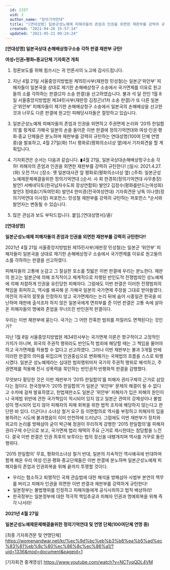 ```yaml
---
  id: 1337
  uid: 2
  author_name: "정의기억연대"
  title: "[연대성명] 일본군성노예제 피해자들의 존엄과 인권을 외면한 재판부를 강력히 규탄한다!!"
  created: "2021-04-26 15:57:14"
  updated: "2021-05-21 09:24:24"
---
```

**\[연대성명\] 일본국상대 손해배상청구소송 각하 판결 재판부 규탄!**

**여성•인권•평화•종교단체 기자회견 개최**

1. 정론보도를 위해 힘쓰시는 귀 언론사의 노고에 감사드립니다.

2. 지난 4월 21일 서울중앙지방법원 제15민사부(재판장 민성철)는 일본군‘위안부’ 피해자들이 일본국을 상대로 제기한 손해배상청구 소송에서 국가면제를 이유로 원고들의 소를 각하하는 판결(2차 소송 판결)을 선고하였습니다. 불과 석 달 전인 1월 8일 서울중앙지방법원 제34민사부(재판장 김정곤)(1차 소송 판결)가 또 다른 일본군‘위안부’ 피해자들이 제기한 손해배상청구 소송에서 일본국의 손해배상을 선고한 것과 너무도 다른 판결에 원고인 피해당사자들은 절망하고 있습니다.

3. 일본군성노예제 피해자들의 존엄과 인권을 외면하고 주권면제 논리와 ‘2015 한일합의’를 핑계로 가해국 일본의 손을 들어준 이번 판결에 정의기억연대와 여성·인권·평화·종교 단체들은 분노하며 재판부를 강력히 규탄하는 연대성명(100여 단체 연명 중)을 발표하고, 4월 27일(화) 11시 평화로(평화의소녀상 옆)에서 기자회견을 할 계획입니다. 

4. 기자회견은 순서는 다음과 같습니다.
 ▮4월 21일, 일본국상대손해배상청구소송 각하! 피해자의 존엄과 인권을 외면한 재판부를 강력히 규탄한다!
 ▯일시: 2021.4.27.(화) 오전 11시
 ▯장소: 옛 일본대사관 앞 평화로(평화의소녀상 옆) 
 ▯주최: 일본군성노예제문제해결을위한 정의기억연대
 ▯순서: 사 회 한경희(정의기억연대 사무총장)
 발언1 서베네딕토(한국남자수도회 장상연합회)
 발언2 김정수(평화를만드는여성회)
 발언3 정태효(기독여민회)
 발언4 한미경(전국여성연대)
 기자회견문 낭독 이나영(정의기억연대 이사장)
 퍼포먼스: 민성철 재판부를 강력히 규탄하는 퍼포먼스
\*순서와 발언자는 변동될 수 있습니다.

5. 많은 관심과 보도 부탁드립니다.
붙임.\[연대성명서\]/끝/

**\[연대성명\]**

**일본군성노예제 피해자들의 존엄과 인권을 외면한 재판부를 강력히 규탄한다!!**

 2021년 4월 21일 서울중앙지방법원 제15민사부(재판장 민성철)는 일본군 ‘위안부’ 피해자들이 일본국을 상대로 제기한 손해배상청구 소송에서 국가면제를 이유로 원고들의 소를 각하하는 판결을 선고하였다. 

 피해자들의 고통에 눈감고 그 절실한 호소를 짓밟은 이번 판결에 우리는 분노한다. 재판의 원고는 일본군에 의해 조직적이고 체계적으로 자행된 반인도적 전쟁범죄인 성노예제에 의해 처참하게 인권을 유린당한 피해자다. 그럼에도 이번 판결은 이러한 전쟁범죄의 책임을 회피하고, 역사를 왜곡해 온 가해국 일본의 국가면제 주장을 그대로 받아들였다. 여전히 자국의 잘못을 인정하지 않고 국가면제라는 논리 뒤에 숨어 시종일관 한국을 비난하며 재판에 출석조차 하지 않은 일본국에게 면죄부를 준 이번 판결은 고통 속에 살아온 피해자들의 명예와 존엄을 무너뜨린 반인권적 판결이다.

 우리는 이번 재판부에 묻는다. 국가는 그 어떤 잔혹한 범죄를 저질러도 면책된다는 것인가? 

 지난 1월 8일 서울중앙지방법원 제34민사부는 국가면제 이론은 항구적이고 고정적인 가치가 아니며, 외국의 주권적 행위라도 반인도적 범죄에 해당할 때는 그 책임을 물어야 하고 국가면제를 적용할 수 없다고 선고하였다. 그러나 이번 재판부는 불과 3개월 만에 이러한 판결의 의미를 뒤집으며 인권중심으로 변화해가는 국제법의 흐름을 스스로 퇴행시켰다. 일본군 성노예제라는 심대한 범죄행위마저 국가의 주권적 행위로 해석하고, 주권면제를 적용해 전시 성폭력을 묵인하는 반인권적·반평화적 판결을 감행했다. 

 무엇보다 황당한 것은 이번 재판부가 ‘2015 한일합의’를 피해자 권리구제의 근거로 삼았다는 점이다. 한국정부가 ‘2015 한일합의’가 일본군 ‘위안부’ 문제의 해결이 될 수 없다고 수차에 걸쳐 발표하였고, 헌법재판소도 일본군 ‘위안부’ 피해자가 입은 피해의 원인이나 국제법 위반에 관한 국가책임이 적시되어 있지 않고 일본군 관여의 강제성이나 불법성이 명시되어 있지 않아 피해자의 피해 회복을 위한 법적 조치에 해당하지 않는다고 판단한 바 있다. 더군다나 소녀상 철거 요구 등 이면합의로 역사를 부정하고 피해자의 입을 봉하려는 시도에 불과했음이 이미 만천하에 드러났다. 그럼에도 이번 재판부가 정치와 외교의 논리를 방패삼아 굳이 박근혜 정권이 무리하게 강행한 ‘2015 한일합의’를 피해자 권리구제 수단으로 보고, 국가면제 법리 채택의 주요 근거로 제시한데는 참담함을 느낀다. 결국 이번 판결은 인권 최후의 보루라는 법의 정신을 내팽개치며 역사를 거꾸로 돌린 행위다. 

 ‘2015 한일합의’ 무효, 평화의소녀상 철거 반대, 일본의 지속적인 역사왜곡에 반대하며 함께 해온 우리 여성·인권·평화·종교단체들은 이번 판결에 분노하며 일본군성노예제 피해자들의 존엄과 인권회복을 위해 끝까지 투쟁할 것이다. 

- 우리는 협소하고 퇴행적인 국제 관습법에 대한 해석을 방패삼아 사법부 본연의 책무를 버리고 피해자 인권을 외면한 이번 판결과 재판부를 강력하게 규탄한다!
- 일본정부는 불법행위를 인정하고 피해자들에게 공식사죄하고 법적 배상하라!
- 한국정부는 일본정부에 대한 적극적 책임추궁과 피해자 인권과 명예회복을 위해 즉각 나서라!

**2021년 4월 27일**

**일본군성노예제문제해결을위한 정의기억연대 및 연명 단체(100여단체 연명 중)**

\[최종 기자회견문 및 연명단체\]
https://womenandwar.net/kr/%ec%9d%bc%eb%b3%b8%ea%b5%ad%ec%83%81%eb%8c%80%ec%86%8c%ec%86%a1/?uid=1336&mod=document&pageid=1

\[기자회견 중계영상\]
https://www.youtube.com/watch?v=NCTyqQDL4VM